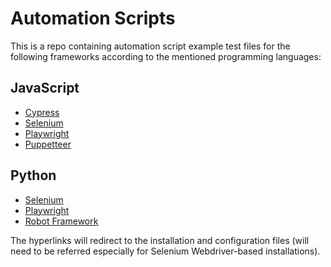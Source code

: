 # Automation Scripts


This is a repo containing automation script example test files for the following frameworks according to the mentioned programming languages:

## JavaScript

* [Cypress](https://docs.cypress.io/guides/getting-started/installing-cypress)
* [Selenium](https://www.geeksforgeeks.org/selenium-python-introduction-and-installation/)
* [Playwright](https://playwright.dev/docs/api/class-playwright)
* [Puppetteer](https://pptr.dev/)

## Python

* [Selenium](https://www.geeksforgeeks.org/how-to-install-selenium-in-python/)
* [Playwright](https://playwright.dev/python/docs/intro)
* [Robot Framework](https://robotframework.org/test-automation/)


The hyperlinks will redirect to the installation and configuration files (will need to be referred especially for Selenium Webdriver-based installations).
